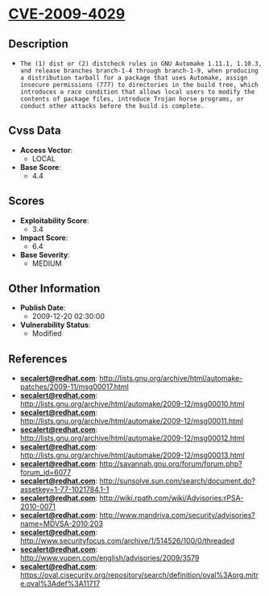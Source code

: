 
# [CVE-2009-4029](https://cve.mitre.org/cgi-bin/cvename.cgi?name=CVE-2009-4029)

## Description

- `The (1) dist or (2) distcheck rules in GNU Automake 1.11.1, 1.10.3, and release branches branch-1-4 through branch-1-9, when producing a distribution tarball for a package that uses Automake, assign insecure permissions (777) to directories in the build tree, which introduces a race condition that allows local users to modify the contents of package files, introduce Trojan horse programs, or conduct other attacks before the build is complete.`

## Cvss Data

- **Access Vector**:
  - LOCAL
- **Base Score**:
  - 4.4

## Scores

- **Exploitability Score**:
  - 3.4
- **Impact Score**:
  - 6.4
- **Base Severity**:
  - MEDIUM

## Other Information

- **Publish Date**:
  - 2009-12-20 02:30:00
- **Vulnerability Status**:
  - Modified

## References

- **secalert@redhat.com**: http://lists.gnu.org/archive/html/automake-patches/2009-11/msg00017.html
- **secalert@redhat.com**: http://lists.gnu.org/archive/html/automake/2009-12/msg00010.html
- **secalert@redhat.com**: http://lists.gnu.org/archive/html/automake/2009-12/msg00011.html
- **secalert@redhat.com**: http://lists.gnu.org/archive/html/automake/2009-12/msg00012.html
- **secalert@redhat.com**: http://lists.gnu.org/archive/html/automake/2009-12/msg00013.html
- **secalert@redhat.com**: http://savannah.gnu.org/forum/forum.php?forum_id=6077
- **secalert@redhat.com**: http://sunsolve.sun.com/search/document.do?assetkey=1-77-1021784.1-1
- **secalert@redhat.com**: http://wiki.rpath.com/wiki/Advisories:rPSA-2010-0071
- **secalert@redhat.com**: http://www.mandriva.com/security/advisories?name=MDVSA-2010:203
- **secalert@redhat.com**: http://www.securityfocus.com/archive/1/514526/100/0/threaded
- **secalert@redhat.com**: http://www.vupen.com/english/advisories/2009/3579
- **secalert@redhat.com**: https://oval.cisecurity.org/repository/search/definition/oval%3Aorg.mitre.oval%3Adef%3A11717
